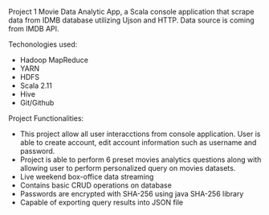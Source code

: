 Project 1 Movie Data Analytic App, a Scala console application that scrape data from IDMB database utilizing Ujson and HTTP.  Data source is coming from IMDB API.  

Techonologies used:
- Hadoop MapReduce
- YARN
- HDFS
- Scala 2.11
- Hive
- Git/Github

Project Functionalities:

- This project allow all user interacctions from console application.  User is able to create account, edit account information such as username and password.  
- Project is able to perform 6 preset movies analytics questions along with allowing user to perform personalized query on movies datasets.
- Live weekend box-office data streaming
- Contains basic CRUD operations on database
- Passwords are encrypted with SHA-256 using java SHA-256 library
- Capable of exporting query results into JSON file
